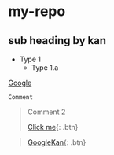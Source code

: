 # my-repo
## sub heading by kan
* Type 1
    * Type 1.a

[Google](http://www.google.com)

`Comment`

> Comment 2
> 
> [Click me](http://www.google.com){: .btn}

> [GoogleKan](http://www.google.com){: .btn}

